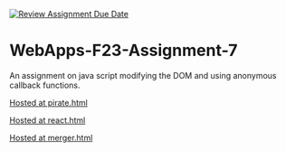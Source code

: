[![Review Assignment Due Date](https://classroom.github.com/assets/deadline-readme-button-24ddc0f5d75046c5622901739e7c5dd533143b0c8e959d652212380cedb1ea36.svg)](https://classroom.github.com/a/Kv-XePEp)
# WebApps-F23-Assignment-7
An assignment on java script modifying the DOM and using anonymous callback functions.


[Hosted at pirate.html](https://44-563-webapps-f23.github.io/44563-webapps-f23-assignment7-Ramakotireddy9505/pirate.html)

[Hosted at react.html](https://44-563-webapps-f23.github.io/44563-webapps-f23-assignment7-Ramakotireddy9505/react.html)

[Hosted at merger.html](https://44-563-webapps-f23.github.io/44563-webapps-f23-assignment7-Ramakotireddy9505/merger.html)


